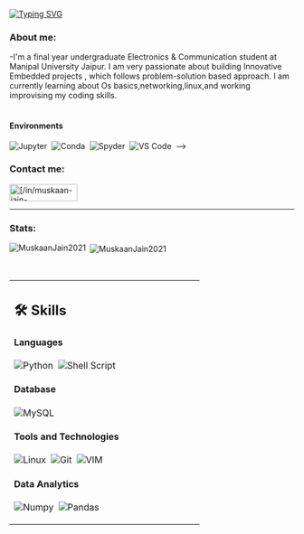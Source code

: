 [![Typing SVG](https://readme-typing-svg.herokuapp.com?color=%C32BAD&size=24&vCenter=true&width=500&height=28&lines=Hey+there%2C+I'm+Muskaan+Jain)](https://git.io/typing-svg)

### About me:
-I'm a final year undergraduate Electronics & Communication student at Manipal University Jaipur. I am very passionate about building Innovative Embedded projects , which follows problem-solution based approach. I am currently learning about Os basics,networking,linux,and working improvising my coding skills.
<br>
</br>

<table width="100%" >

 <tr>
    <td width="60%">

## 🛠️ Skills

#### Languages

![Python](https://img.shields.io/badge/-Python-05122A?style=flat&logo=python)&nbsp;
![Shell Script](https://img.shields.io/badge/Shell_Script-121011?style=flat&logo=gnu-bash&logoColor=white)


#### Database

![MySQL](https://img.shields.io/badge/MySQL-00000F?style=flat&logo=mysql&logoColor=white)&nbsp;

#### Tools and Technologies


![Linux](https://img.shields.io/badge/Linux-05122A?style=flat&logo=linux&logoColor=white)&nbsp;
![Git](https://img.shields.io/badge/-Git-05122A?style=flat&logo=git)&nbsp;
![VIM](https://img.shields.io/badge/VIM-%2311AB00.svg?&style=flat&logo=vim&logoColor=white)&nbsp;



#### Data Analytics 

![Numpy](https://img.shields.io/badge/Numpy-777BB4?style=flat&logo=numpy&logoColor=white)&nbsp;
![Pandas](https://img.shields.io/badge/Pandas-2C2D72?style=flat&logo=pandas&logoColor=white)&nbsp;<!-- ![Docker](https://img.shields.io/badge/Docker-2CA5E0?style=flat&logo=docker&logoColor=white)&nbsp; -->

</td>
   
#### Environments

![Jupyter](https://img.shields.io/badge/Jupyter-F37626.svg?&style=flat&logo=Jupyter&logoColor=white)&nbsp;
![Conda](https://img.shields.io/badge/conda-342B029.svg?&style=flat&logo=anaconda&logoColor=white)&nbsp;
![Spyder](https://img.shields.io/badge/Spyder%20Ide-FF0000?style=flat&logo=spyder%20ide&logoColor=white)&nbsp;
![VS Code](https://img.shields.io/badge/Visual_Studio_Code-0078D4?style=flat&logo=visual%20studio%20code&logoColor=white)&nbsp;
-->

### Contact me:
<a href="https://www.linkedin.com/in/muskaan-jain-2b4b3b224/" target="blank"><img align="center" src="https://img.shields.io/badge/linkedin-%231E77B5.svg?&style=for-the-badge&logo=linkedin&logoColor=white" alt="[/in/muskaan-jain-2b4b3b224/](https:///https://www.linkedin.com/in/muskaan-jain-2b4b3b224/)" height="30" width="120" /></a>
</a>
</p>
<hr />

### Stats:
   <p><img align="left" src="https://github-readme-stats.vercel.app/api/top-langs?username=MuskaanJain2021&show_icons=true&locale=en&layout=compact&theme=tokyonight" alt="MuskaanJain2021" /></p>
<p>&nbsp;<img align="center" src="https://github-readme-stats.vercel.app/api?username=MuskaanJain2021&show_icons=true&locale=en&theme=tokyonight" alt="MuskaanJain2021"/> </p>




</br>
